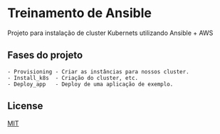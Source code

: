 # Treinamento de Ansible

Projeto para instalação de cluster Kubernets utilizando Ansible + AWS

## Fases do projeto

```
- Provisioning - Criar as instâncias para nossos cluster.
- Install_k8s  - Criação do cluster, etc.
- Deploy_app   - Deploy de uma aplicação de exemplo.

```

## License
[MIT](https://choosealicense.com/licenses/mit/)